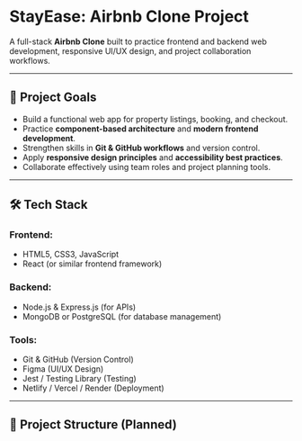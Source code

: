 # StayEase: Airbnb Clone Project

A full-stack **Airbnb Clone** built to practice frontend and backend web development, responsive UI/UX design, and project collaboration workflows.  

---

## 🚀 Project Goals
- Build a functional web app for property listings, booking, and checkout.
- Practice **component-based architecture** and **modern frontend development**.
- Strengthen skills in **Git & GitHub workflows** and version control.
- Apply **responsive design principles** and **accessibility best practices**.
- Collaborate effectively using team roles and project planning tools.

---

## 🛠️ Tech Stack
### Frontend:
- HTML5, CSS3, JavaScript
- React (or similar frontend framework)

### Backend:
- Node.js & Express.js (for APIs)
- MongoDB or PostgreSQL (for database management)

### Tools:
- Git & GitHub (Version Control)
- Figma (UI/UX Design)
- Jest / Testing Library (Testing)
- Netlify / Vercel / Render (Deployment)

---

## 📂 Project Structure (Planned)
